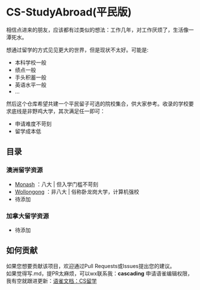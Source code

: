 # CS-StudyAbroad(平民版)
相信点进来的朋友，应该都有过类似的想法：工作几年，对工作厌烦了，生活像一潭死水。  

想通过留学的方式见见更大的世界，但是现状不太好。可能是:
- 本科学校一般
- 绩点一般
- 手头积蓄一般
- 英语水平一般
- ...
  
然后这个仓库希望共建一个平民留子可选的院校集合，供大家参考。收录的学校要求底线是非野鸡大学，其次满足任一即可：
- 申请难度不苛刻
- 留学成本低


## 目录

### 澳洲留学资源
- [Monash](https://github.com/Trade-Offf/CS-studyAbroad/blob/main/%E6%BE%B3%E6%B4%B2/Monash.md) ：八大 | 但入学门槛不苛刻
- [Wollongong](https://github.com/Trade-Offf/CS-studyAbroad/blob/main/%E6%BE%B3%E6%B4%B2/Wollongong.md) ：非八大 | 俗称卧龙岗大学，计算机强校
- 待添加

### 加拿大留学资源

- 待添加

## 如何贡献

如果您想要贡献该项目，欢迎通过Pull Requests或Issues提出您的建议。  
如果觉得写.md，提PR太麻烦，可以wx联系我：**cascading** 申请语雀编辑权限，我有空就跟进更新：[语雀文档：CS留学](https://www.yuque.com/cascading/ly7p4a)
